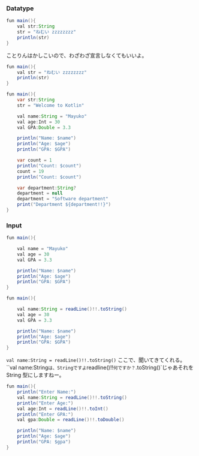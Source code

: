 ### Datatype

```java
fun main(){
    val str:String
    str = "ねむい zzzzzzzz"
    println(str)
}
```

ことりんはかしこいので、わざわざ宣言しなくてもいいよ。

```java
fun main(){
    val str = "ねむい zzzzzzzz"
    println(str)
}
```

```java
fun main(){
    var str:String
    str = "Welcome to Kotlin"

    val name:String = "Mayuko"
    val age:Int = 30
    val GPA:Double = 3.3

    println("Name: $name")
    println("Age: $age")
    println("GPA: $GPA")

    var count = 1
    println("Count: $count")
    count = 19
    println("Count: $count")

    var department:String?
    department = null
    department = "Software department"
    print("Department ${department!!}")
}
```

### Input

```java
fun main(){

    val name = "Mayuko"
    val age = 30
    val GPA = 3.3

    println("Name: $name")
    println("Age: $age")
    println("GPA: $GPA")
}
```

```java
fun main(){

    val name:String = readLine()!!.toString()
    val age = 30
    val GPA = 3.3

    println("Name: $name")
    println("Age: $age")
    println("GPA: $GPA")
}
```

`val name:String = readLine()!!.toString()`
ここで、聞いてきてくれる。
``val name:String`は、Stringですよ`readline()!!`何ですか？`.toString()`じゃあそれを String 型にしますねー。

```java
fun main(){
    println("Enter Name:")
    val name:String = readLine()!!.toString()
    println("Enter Age:")
    val age:Int = readLine()!!.toInt()
    println("Enter GPA:")
    val gpa:Double = readLine()!!.toDouble()

    println("Name: $name")
    println("Age: $age")
    println("GPA: $gpa")
}
```
